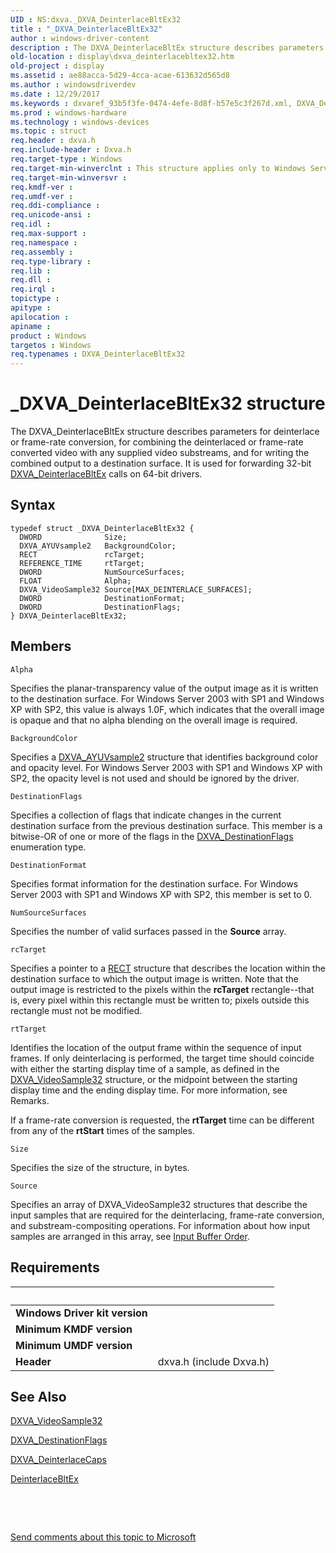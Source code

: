 ```yaml
---
UID : NS:dxva._DXVA_DeinterlaceBltEx32
title : "_DXVA_DeinterlaceBltEx32"
author : windows-driver-content
description : The DXVA_DeinterlaceBltEx structure describes parameters for deinterlace or frame-rate conversion, for combining the deinterlaced or frame-rate converted video with any supplied video substreams, and for writing the combined output to a destination surface. It is used for forwarding 32-bit DXVA_DeinterlaceBltEx calls on 64-bit drivers.
old-location : display\dxva_deinterlacebltex32.htm
old-project : display
ms.assetid : ae88acca-5d29-4cca-acae-613632d565d8
ms.author : windowsdriverdev
ms.date : 12/29/2017
ms.keywords : dxvaref_93b5f3fe-0474-4efe-8d8f-b57e5c3f267d.xml, DXVA_DeinterlaceBltEx32, display.dxva_deinterlacebltex32, DXVA_DeinterlaceBltEx32 structure [Display Devices], dxva/DXVA_DeinterlaceBltEx32, _DXVA_DeinterlaceBltEx32
ms.prod : windows-hardware
ms.technology : windows-devices
ms.topic : struct
req.header : dxva.h
req.include-header : Dxva.h
req.target-type : Windows
req.target-min-winverclnt : This structure applies only to Windows Server 2003 with SP1 and later, and Windows XP with SP2 and later.Only compiles for a 64-bit version of the operating system.
req.target-min-winversvr : 
req.kmdf-ver : 
req.umdf-ver : 
req.ddi-compliance : 
req.unicode-ansi : 
req.idl : 
req.max-support : 
req.namespace : 
req.assembly : 
req.type-library : 
req.lib : 
req.dll : 
req.irql : 
topictype : 
apitype : 
apilocation : 
apiname : 
product : Windows
targetos : Windows
req.typenames : DXVA_DeinterlaceBltEx32
---
```


# _DXVA_DeinterlaceBltEx32 structure
The DXVA_DeinterlaceBltEx structure describes parameters for deinterlace or frame-rate conversion, for combining the deinterlaced or frame-rate converted video with any supplied video substreams, and for writing the combined output to a destination surface. It is used for forwarding  32-bit <a href="..\dxva\ns-dxva-_dxva_deinterlacebltex.md">DXVA_DeinterlaceBltEx</a> calls on 64-bit drivers.

## Syntax
````
typedef struct _DXVA_DeinterlaceBltEx32 {
  DWORD              Size;
  DXVA_AYUVsample2   BackgroundColor;
  RECT               rcTarget;
  REFERENCE_TIME     rtTarget;
  DWORD              NumSourceSurfaces;
  FLOAT              Alpha;
  DXVA_VideoSample32 Source[MAX_DEINTERLACE_SURFACES];
  DWORD              DestinationFormat;
  DWORD              DestinationFlags;
} DXVA_DeinterlaceBltEx32;
````

## Members


`Alpha`

Specifies the planar-transparency value of the output image as it is written to the destination surface. For Windows Server 2003 with SP1 and Windows XP with SP2, this value is always 1.0F, which indicates that the overall image is opaque and that no alpha blending on the overall image is required.

`BackgroundColor`

Specifies a <a href="..\dxva\ns-dxva-_dxva_ayuvsample2.md">DXVA_AYUVsample2</a> structure that identifies background color and opacity level. For Windows Server 2003 with SP1 and Windows XP with SP2, the opacity level is not used and should be ignored by the driver.

`DestinationFlags`

Specifies a collection of flags that indicate changes in the current destination surface from the previous destination surface. This member is a bitwise-OR of one or more of the flags in the <a href="..\dxva\ne-dxva-_dxva_destinationflags.md">DXVA_DestinationFlags</a> enumeration type.

`DestinationFormat`

Specifies format information for the destination surface. For Windows Server 2003 with SP1 and Windows XP with SP2, this member is set to 0.

`NumSourceSurfaces`

Specifies the number of valid surfaces passed in the <b>Source</b> array.

`rcTarget`

Specifies a pointer to a <a href="https://msdn.microsoft.com/library/windows/hardware/ff569234">RECT</a> structure that describes the location within the destination surface to which the output image is written. Note that the output image is restricted to the pixels within the <b>rcTarget</b> rectangle--that is, every pixel within this rectangle must be written to; pixels outside this rectangle must not be modified.

`rtTarget`

Identifies the location of the output frame within the sequence of input frames. If only deinterlacing is performed, the target time should coincide with either the starting display time of a sample, as defined in the <a href="..\dxva\ns-dxva-_dxva_videosample32.md">DXVA_VideoSample32</a> structure, or the midpoint between the starting display time and the ending display time. For more information, see Remarks.

If a frame-rate conversion is requested, the <b>rtTarget</b> time can be different from any of the <b>rtStart</b> times of the samples.

`Size`

Specifies the size of the structure, in bytes.

`Source`

Specifies an array of DXVA_VideoSample32 structures that describe the input samples that are required for the deinterlacing, frame-rate conversion, and substream-compositing operations. For information about how input samples are arranged in this array, see <a href="https://msdn.microsoft.com/99110b1a-1511-44f5-a4bb-a5e38fd41fff">Input Buffer Order</a>.


## Requirements
| &nbsp; | &nbsp; |
| ---- |:---- |
| **Windows Driver kit version** |  |
| **Minimum KMDF version** |  |
| **Minimum UMDF version** |  |
| **Header** | dxva.h (include Dxva.h) |

## See Also

<a href="..\dxva\ns-dxva-_dxva_videosample32.md">DXVA_VideoSample32</a>

<a href="..\dxva\ne-dxva-_dxva_destinationflags.md">DXVA_DestinationFlags</a>

<a href="..\dxva\ns-dxva-_dxva_deinterlacecaps.md">DXVA_DeinterlaceCaps</a>

<a href="https://msdn.microsoft.com/12a0e467-54f8-4cca-8ec0-aa8d04480ab6">DeinterlaceBltEx</a>

 

 

<a href="mailto:wsddocfb@microsoft.com?subject=Documentation%20feedback [display\display]:%20DXVA_DeinterlaceBltEx32 structure%20 RELEASE:%20(12/29/2017)&amp;body=%0A%0APRIVACY STATEMENT%0A%0AWe use your feedback to improve the documentation. We don't use your email address for any other purpose, and we'll remove your email address from our system after the issue that you're reporting is fixed. While we're working to fix this issue, we might send you an email message to ask for more info. Later, we might also send you an email message to let you know that we've addressed your feedback.%0A%0AFor more info about Microsoft's privacy policy, see http://privacy.microsoft.com/en-us/default.aspx." title="Send comments about this topic to Microsoft">Send comments about this topic to Microsoft</a>